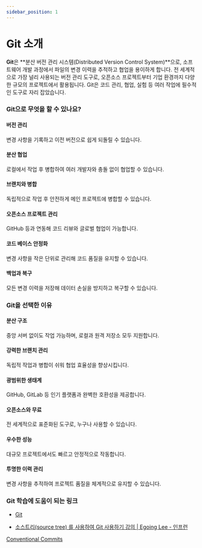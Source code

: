 ```yaml
---
sidebar_position: 1
---
```


# Git 소개

**Git**은 **분산 버전 관리 시스템(Distributed Version Control System)**으로, 소프트웨어 개발 과정에서 파일의 변경 이력을 추적하고 협업을 용이하게 합니다. 전 세계적으로 가장 널리 사용되는 버전 관리 도구로, 오픈소스 프로젝트부터 기업 환경까지 다양한 규모의 프로젝트에서 활용됩니다. Git은 코드 관리, 협업, 실험 등 여러 작업에 필수적인 도구로 자리 잡았습니다.

### Git으로 무엇을 할 수 있나요?

#### 버전 관리

변경 사항을 기록하고 이전 버전으로 쉽게 되돌릴 수 있습니다.

#### 분산 협업

로컬에서 작업 후 병합하여 여러 개발자와 충돌 없이 협업할 수 있습니다.

#### 브랜치와 병합

독립적으로 작업 후 안전하게 메인 프로젝트에 병합할 수 있습니다.

#### 오픈소스 프로젝트 관리

GitHub 등과 연동해 코드 리뷰와 글로벌 협업이 가능합니다.

#### 코드 베이스 안정화

변경 사항을 작은 단위로 관리해 코드 품질을 유지할 수 있습니다.

#### 백업과 복구

모든 변경 이력을 저장해 데이터 손실을 방지하고 복구할 수 있습니다.

### Git을 선택한 이유

#### 분산 구조

중앙 서버 없이도 작업 가능하며, 로컬과 원격 저장소 모두 지원합니다.

#### 강력한 브랜치 관리

독립적 작업과 병합이 쉬워 협업 효율성을 향상시킵니다.

#### 광범위한 생태계

GitHub, GitLab 등 인기 플랫폼과 완벽한 호환성을 제공합니다.

#### 오픈소스와 무료

전 세계적으로 표준화된 도구로, 누구나 사용할 수 있습니다.

#### 우수한 성능

대규모 프로젝트에서도 빠르고 안정적으로 작동합니다.

#### 투명한 이력 관리

변경 사항을 추적하여 프로젝트 품질을 체계적으로 유지할 수 있습니다.

### Git 학습에 도움이 되는 링크

- [Git](https://git-scm.com/)

- [소스트리(source tree) 를 사용하여 Git 사용하기 강의 | Egoing Lee - 인프런](https://www.inflearn.com/course/git-%EA%B0%95%EC%A2%8C-%EC%83%9D%ED%99%9C%EC%BD%94%EB%94%A9#reviews)

[Conventional Commits](https://www.conventionalcommits.org/ko/v1.0.0/#%ea%b7%9c%ea%b2%a9)
